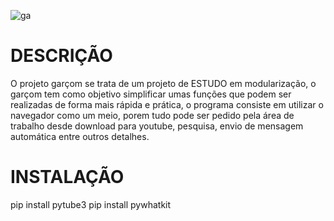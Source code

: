 ![ga](https://user-images.githubusercontent.com/96485637/147664654-e4065cb0-3ea2-4b4f-884b-189d2ae1bb3e.png)


# DESCRIÇÃO

O projeto garçom se trata de um projeto de ESTUDO em modularização, o garçom tem como
objetivo simplificar umas funções que podem ser realizadas de forma mais rápida e prática,
o programa consiste em utilizar o navegador como um meio, porem tudo pode ser pedido pela área de trabalho 
desde download para youtube, pesquisa, envio de mensagem automática entre outros detalhes. 


# INSTALAÇÃO 

pip install pytube3
pip install pywhatkit
